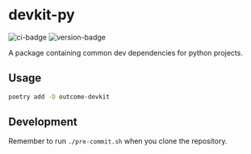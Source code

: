 # devkit-py
![ci-badge](https://github.com/outcome-co/devkit-py/workflows/Release/badge.svg?branch=v3.2.2) ![version-badge](https://img.shields.io/badge/version-3.2.2-brightgreen)

A package containing common dev dependencies for python projects.

## Usage

```sh
poetry add -D outcome-devkit
```

## Development

Remember to run `./pre-commit.sh` when you clone the repository.
